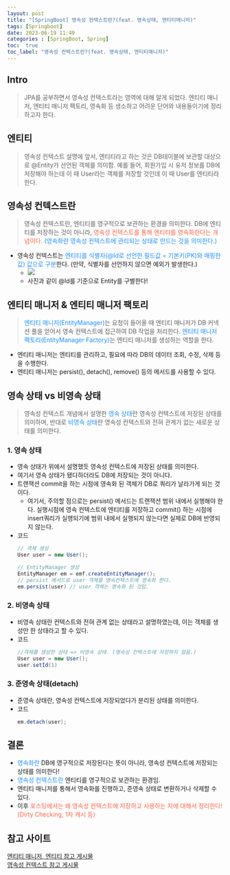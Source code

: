 ```yaml
---
layout: post
title: "[SpringBoot] 영속성 컨텍스트란?(feat. 영속상태, 엔티티매니저)"
tags: [Springboot]
date: 2023-06-19 11:49
categories : [SpringBoot, Spring]
toc:  true
toc_label: "영속성 컨텍스트란?(feat. 영속상태, 엔티티매니저)"
---
```


## Intro
> JPA를 공부하면서 영속성 컨텍스트라는 영역에 대해 알게 되었다. 엔티티 매니저, 엔티티 매니저 팩토리, 영속화 등 생소하고 어려운 단어와 내용들이기에 정리하고자 한다.

## 엔티티
> 영속성 컨텍스트 설명에 앞서, 엔티티라고 하는 것은 DB테이블에 보관할 대상으로 @Entity가 선언된 객체를 의미함. 예를 들어, 회원가입 시 유저 정보를 DB에 저장해야 하는데 이 때 User라는 객체를 저장할 것인데 이 때 User를 엔티티라 한다.

## 영속성 컨텍스트란
>  영속성 컨텍스트란, 엔티티를 영구적으로 보관하는 환경을 의미한다. DB에 엔티티를 저장하는 것이 아니라, <span style ="color:#FF6347">영속성 컨텍스트를 통해 엔티티를 영속화한다는 개념이다. <span style ="color:#1E90FF">(영속화란 영속성 컨텍스트에 관리되는 상태로 만드는 것을 의미한다.)</span>
- 영속성 컨텍스트는 <span style ="color:#1E90FF">엔티티를 식별자(@Id로 선언한 필드값 = 기본키(PK)와 매핑한 값) 값으로 구분</span>한다. (만약, 식별자를 선언하지 않으면 예외가 발생한다.)
  - ![](https://user-images.githubusercontent.com/112313165/247322317-9c624754-2d39-4c0a-9c38-f2ae47d4daf4.png)
  - 사진과 같이 @Id를 기준으로 Entity를 구별한다!


## 엔티티 매니저 & 엔티티 매니저 팩토리
> <span style ="color:#1E90FF">엔티티 매니저(EntityManager)</span>는 요청이 들어올 때 엔티티 매니저가 DB 커넥션 풀을 얻어서 영속 컨텍스트에 접근하여 DB 작업을 처리한다. <span style ="color:#1E90FF">엔티티 매니저 팩토리(EntityManager Factory)</span>는 엔티티 매니저를 생성하는 역할을 한다.

- 엔티티 매니저는 엔티티를 관리하고, 필요에 따라 DB의 데이터 조회, 수정, 삭제 등을 수행한다.
- 엔티티 매니저는 persist(), detach(), remove() 등의 메서드를 사용할 수 있다.

## 영속 상태 vs 비영속 상태
> 영속성 컨텍스트 개념에서 설명한 <span style ="color:#1E90FF">영속 상태</span>란 영속성 컨텍스트에 저장된 상태를 의미하며, 반대로 <span style ="color:#1E90FF">비영속 상태</span>란 영속성 컨텍스트와 전혀 관계가 없는 새로운 상태를 의미한다. 

### 1. 영속 상태
- 영속 상태가 위에서 설명했듯 영속성 컨텍스트에 저장된 상태를 의미한다.
- 여기서 영속 상태가 됐다하더라도 DB에 저장되는 것이 아니다.
- 트랜잭션 commit을 하는 시점에 영속화 된 객체가 DB로 쿼리가 날라가게 되는 것이다.
  - 여기서, 주의할 점으로는 persist() 메서드는 트랜잭션 범위 내에서 실행해야 한다. 실행시점에 영속 컨텍스트에 엔티티를 저장하고 commit() 하는 시점에 insert쿼리가 실행되기에 범위 내에서 실행되지 않는다면 실제로 DB에 반영되지 않는다.
- 코드
    ```java
    // 객체 생성
    User user = new User();

    // EntityManager 생성 
    EntityManager em = emf.createEntityManager();
    // persist 메서드로 user 객체를 영속컨텍스트에 영속화 한다.
    em.persist(user) // user 객체는 영속화 된 것임.
    ```

### 2. 비영속 상태
- 비영속 상태란 컨텍스트와 전혀 관계 없는 상태라고 설명하였는데, 이는 객체를 생성만 한 상태라고 할 수 있다.
- 코드
    ```java
    //객체를 생성한 상태 => 비영속 상태. (영속성 컨텍스트에 저장하지 않음.)
    User user = new User();
    user.setId(1)
    ```

### 3. 준영속 상태(detach)
- 준영속 상태란, 영속성 컨텍스트에 저장되었다가 분리된 상태를 의미한다.
- 코드
    ```java
    em.detach(user);
    ```

## 결론
- <span style ="color:#1E90FF">영속화란</span> DB에 영구적으로 저장된다는 뜻이 아니라, 영속성 컨텍스트에 저장되는 상태를 의미한다!
- <span style ="color:#1E90FF">영속성 컨텍스트란</span> 엔티티를 영구적으로 보관하는 환경임.
- 엔티티 매니저를 통해서 영속화를 진행하고, 준영속 상태로 변환하거나 삭제할 수 있다.
- 이후 <span style ="color:#FF6347">포스팅에서는 왜 영속성 컨텍스트에 저장하고 사용하는 지에 대해서 정리한다!(Dirty Checking, 1차 캐시 등)<span>
  
## 참고 사이트
[엔티티 매니저, 엔티티 참고 게시물](https://ttl-blog.tistory.com/108)<br>
[영속성 컨텍스트 참고 게시물](https://tall-developer.tistory.com/7)<br>


